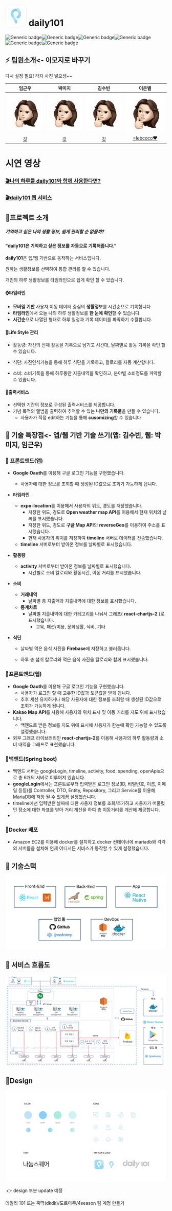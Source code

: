 # <img src="https://github.com/daily-101/daily-101-docs/blob/main/img/d101_logo.png" alt="아이콘" style="zoom:60%;"  /> daily101



![Generic badge](https://img.shields.io/badge/react-^16.14.0-brightgreen)![Generic badge](https://img.shields.io/badge/mobx-^5.15.5-green.svg)![Generic badge](https://img.shields.io/badge/springboot-2.1.17-yellowgreen.svg)![Generic badge](https://img.shields.io/badge/maria-8.0.13-yellow.svg)![Generic badge](https://img.shields.io/badge/react_native-39.0.4-orange.svg)![Generic badge](https://img.shields.io/badge/styled_components-5.2.1-red.svg)



## ⚡️ 팀원소개<- 이모지로 바꾸기

<!-- ![](./img/d101_팀원소개.png) -->
다시 설정 필요! 각자 사진 넣으셍~~



|                            임근우                            |                            박미지                            |                            김수빈                            |                            이은별                            |
| :----------------------------------------------------------: | :----------------------------------------------------------: | :----------------------------------------------------------: | :----------------------------------------------------------: |
| <img src="https://github.com/daily-101/daily-101-docs/blob/main/img/imoji_byeol.png" style="zoom:33%;" /> | <img src="https://github.com/daily-101/daily-101-docs/blob/main/img/imoji_byeol.png" style="zoom:33%;" /> | <img src="https://github.com/daily-101/daily-101-docs/blob/main/img/imoji_byeol.png" style="zoom:33%;" /> | <img src="https://github.com/daily-101/daily-101-docs/blob/main/img/imoji_byeol.png" style="zoom:33%;" /> |
|              [깃](https://github.com/keunwooo)               |              [깃](https://github.com/mijip0320)              |             [깃](https://github.com/souvenir718)             |      [:star:lebcoco:heart:](https://github.com/lebcoco)      |








# 시연 영상

### [🎬나의 하루를 daily101와 함께 사용한다면?](https://youtu.be/d-eDxZhvw5U)



### [🎬daily101 웹 서비스](https://youtu.be/qDHZRO_ShHM)



## :rocket:프로젝트 소개

##### 기억하고 싶은 나의 생활 정보, 쉽게 관리할 순 없을까? 

#### "daily101은 기억하고 싶은 정보를 자동으로 기록해줍니다."

**daily101**은 앱/웹 기반으로 동작하는 서비스입니다. 

원하는 생활정보를 선택하여 통합 관리를 할 수 있습니다.

개인의 하루 생활정보를 타임라인으로 쉽게 확인 할 수 있습니다.



#### :watch:타임라인

- **모바일 기반** 사용자 이동 데이터 중심의 **생활정보**를 시간순으로 기록합니다
- **타임라인**에서 오늘 나의 하루 생활정보를 **한 눈에 확인**할 수 있습니다.
- **시간순**으로 나열된 형태로 하루 일정과 기록 데이터를 파악하기 수월합니다.




#### :running:Life Style 관리

- 활동량: 자신의 신체 활동을 기록으로 남기고 시간대, 날짜별로 활동 기록을 확인 할 수 있습니다.

- 식단: 사진인식기능을 통해 하루 식단을 기록하고, 칼로리를 자동 계산합니다.

- 소비: 소비기록을 통해 하루동안 지출내역을 확인하고, 분야별 소비정도를 파악할 수 있습니다.



#### :fax:출력서비스

- 선택한 기간의 정보로 구성된 출력서비스를 제공합니다.
- 기념 목적의 앨범을 출력하여 추억할 수 있는 **나만의 기록물**을 만들 수 있습니다.
  - 사용자가 직접 edit하는 기능을 통해 **cusomizing**할 수 있습니다





## 🎯 기술 특장점<- 앱/웹 기반 기술 쓰기(앱: 김수빈, 웹: 박미지, 임근우)



### :iphone: 프론트엔드(앱)

- **Google Oauth**를 이용해 구글 로그인 기능을 구현했습니다.

  - 사용자에 대한 정보를 조회할 때 생성된 ID값으로 조회가 가능하게 됩니다.

- **타임라인**

  - **expo-location**를 이용해서 사용자의 위도, 경도를 저장했습니다.
    - 저장한 위도, 경도로 **Open weather map API**를 이용해서 현재 위치의 날씨를 표시했습니다.
    - 저장한 위도, 경도로 **구글 Map API**의 **reverseGeo**를 이용하여 주소를 표시했습니다.
    - 현재 사용자의 위치를 저장하여 **timeline** 서버로 데이터를 전송했습니다. 
  - **timeline** 서버로부터 받아온 정보를 날짜별로 표시했습니다.

- **활동량**

  - **activity** 서버로부터 받아온 정보를 날짜별로 표시했습니다.
    - 시간별로 소비 칼로리와 활동시간, 이동 거리를 표시했습니다.

- **소비**

  - **거래내역**
    - 날짜별 총 지출액과 지출내역에 대한 정보를 표시했습니다.
  - **통계차트**
    - 날짜별 지출내역에 대한 카테고리를 나눠서 그래프( **react-chartjs-2** )로 표시했습니다.
      - 교육, 패션/미용, 문화생활, 식비, 기타

- **식단**

  - 날짜별 먹은 음식 사진을 **Firebase**에 저장하고 불러옵니다.

  - 하루 총 섭취 칼로리와 먹은 음식 사진을 칼로리와 함께 표시했습니다.

    

###   :blue_book:프론트엔드(웹)

- **Google Oauth**를 이용해 구글 로그인 기능을 구현했습니다.
  - 사용자가 로그인 할 때 고유한 ID값과 토큰값을 받게 됩니다.
  - 추후 세션 유지하거나 해당 사용자에 대한 정보를 조회할 때 생성된 ID값으로 조회가 가능하게 됩니다.
- **Kakao Map API**를 사용해 사용자의 위치 표시 및 이동 거리를 지도 위에 표시했습니다.
  - 백엔드로 받은 정보를 지도 위에 표시해 사용자가 한눈에 확인 가능할 수 있도록 설정했습니다.
- 외부 그래프 라이브러리인 **react-chartjs-2**를 이용해 사용자의 하루 활동량과 소비 내역을 그래프로 표현했습니다.



###   :green_book:백엔드(Spring boot)

- 백엔드 서버는 googleLogin, timeline, activity, food, spending, openApis으로 총 6개의 서버로 이루어져 있습니다.
- **googleLogin**에서는 프론트로부터 입력받은 로그인 정보(ID, 비밀번호, 이름, 이메일 등등)를 Controller, DTO, Entity, Repository, 그리고 Service를 이용해 MariaDB에 저장 될 수 있게끔 설정했습니다.
- timeline에선 입력받은 날짜에 대한 사용자 정보를 조회/추가하고 사용자가 머물렀던 장소에 대한 좌표를 받아 거리 계산을 하여 총 이동거리를 계산해 제공합니다.
- 


 ### :whale:Docker 배포

- Amazon EC2를 이용해 docker를 설치하고 docker 컨테이너에 mariadb와 각각의 서버들을 설치해 언제 어디서든 서비스가 동작할 수 있게 설정했습니다.



## 🔗 기술스택

![](./img/d101_기술스택.JPG) 




## 🔎 서비스 흐름도

![](./img/d101_Architecture.png)



## :art: ​Design 

![](https://github.com/daily-101/daily-101-docs/blob/main/img/DESIGN.png)

​						:point_right: design 부분 update 예정






데일리 101 또는 뚝딱(dkdk)/도르마무/4season 팀 계정 만들기
